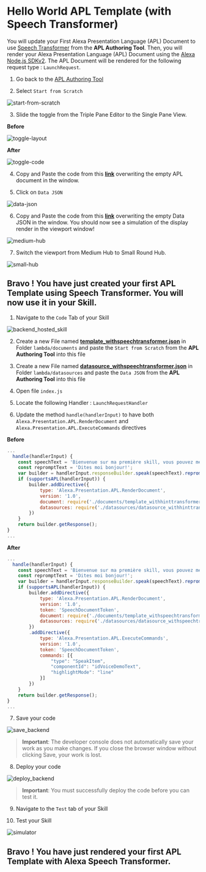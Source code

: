 # Hello World APL Template (with Speech Transformer)

You will update your First Alexa Presentation Language (APL) Document to use [Speech Transformer](https://developer.amazon.com/docs/alexa-presentation-language/apl-data-source.html#ssmltospeech-transformer) from the **APL Authoring Tool**.
Then, you will render your Alexa Presentation Language (APL) Document using the [Alexa Node.js SDKv2](https://github.com/alexa/alexa-skills-kit-sdk-for-nodejs). The APL Document will be rendered for the following request type : ```LaunchRequest```.


1. Go back to the [APL Authoring Tool](https://developer.amazon.com/alexa/console/ask/displays)

2. Select `Start from Scratch`

![start-from-scratch](./images/button-start-from-scratch.png)

3. Slide the toggle from the Triple Pane Editor to the Single Pane View.

**Before**

![toggle-layout](./images/toggle-layout-view.png)

**After**

![toggle-code](./images/toggle-code-view.png)

4. Copy and Paste the code from this **[link](../lambda/custom/documents/template_withspeechtransformer.json)** overwriting the empty APL document in the window.

5. Click on `Data JSON`

![data-json](./images/data-json.png)

6. Copy and Paste the code from this **[link](../lambda/custom/datasources/datasource_withspeechtransformer.json)** overwriting the empty Data JSON in the window. You should now see a simulation of the display render in the viewport window!

![medium-hub](./images/hint-transformer-medium-hub.png)


7. Switch the viewport from Medium Hub to Small Round Hub.

![small-hub](./images/hint-transformer-small-hub.png)

## Bravo ! You have just created your first APL Template using Speech Transformer. You will now use it in your Skill.

1. Navigate to the `Code` Tab of your Skill

![backend_hosted_skill](./images/backend_hosted_skill.png)

2. Create a new File named **[template_withspeechtransformer.json](../lambda/custom/documents/template_withspeechtransformer.json)** in Folder ```lambda/documents``` and paste the `Start from Scratch` from the **APL Authoring Tool** into this file

3. Create a new File named **[datasource_withspeechtransformer.json](../lambda/custom/datasources/datasource_withspeechtransformer.json)** in Folder ```lambda/datasources``` and paste the `Data JSON` from the **APL Authoring Tool** into this file

4. Open file ```index.js```

5. Locate the following Handler : `LaunchRequestHandler`

6. Update the method ```handle(handlerInput)``` to have both ```Alexa.Presentation.APL.RenderDocument``` and ```Alexa.Presentation.APL.ExecuteCommands``` directives

**Before**

```javascript
...
  handle(handlerInput) {
    const speechText = 'Bienvenue sur ma première skill, vous pouvez me dire bonjour!';
    const repromptText = 'Dites moi bonjour!';
    var builder = handlerInput.responseBuilder.speak(speechText).reprompt(repromptText);
    if (supportsAPL(handlerInput)) {
        builder.addDirective({
            type: 'Alexa.Presentation.APL.RenderDocument',
            version: '1.0',
            document: require('./documents/template_withhinttransformer.json'),
            datasources: require('./datasources/datasource_withhinttransformer.json')
        })
    }
    return builder.getResponse();
}
...
```

**After**
```javascript
...
  handle(handlerInput) {
    const speechText = 'Bienvenue sur ma première skill, vous pouvez me dire bonjour!';
    const repromptText = 'Dites moi bonjour!';
    var builder = handlerInput.responseBuilder.speak(speechText).reprompt(repromptText);
    if (supportsAPL(handlerInput)) {
        builder.addDirective({
            type: 'Alexa.Presentation.APL.RenderDocument',
            version: '1.0',
            token: 'SpeechDocumentToken',
            document: require('./documents/template_withspeechtransformer.json'),
            datasources: require('./datasources/datasource_withspeechtransformer.json')
        })
        .addDirective({
            type: 'Alexa.Presentation.APL.ExecuteCommands',
            version: '1.0',
            token: 'SpeechDocumentToken',
            commands: [{
                "type": "SpeakItem",
                "componentId": "idVoiceDemoText",
                "highlightMode": "line"
            }]
        })
    }
    return builder.getResponse();
}
...
```

7. Save your code

![save_backend](./images/save_backend.png)

>  **Important**: The developer console does not automatically save your work as you make changes. If you close the browser window without clicking Save, your work is lost.

8. Deploy your code

![deploy_backend](./images/deploy_backend.png)

> **Important**: You must successfully deploy the code before you can test it.

9. Navigate to the `Test` tab of your Skill

10. Test your Skill

![simulator](./images/simulator-hint-transformer.png)

## Bravo ! You have just rendered your first APL Template with Alexa Speech Transformer.
